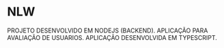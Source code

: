 # NLW
PROJETO DESENVOLVIDO EM NODEJS (BACKEND). APLICAÇÃO PARA AVALIAÇÃO DE USUARIOS. 
APLICAÇÃO DESENVOLVIDA EM TYPESCRIPT. 
